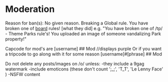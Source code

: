Moderation
==========
Reason for ban(s):
       No given reason.
       Breaking a Global rule.
       You have broken one of [board]('s) rules! [what they did]
           e.g. "You have broken one of /tp/ - Theme Parks rule's! You uploaded an image of someone vandalizing Park property!"

Capcode for mod's are
       [username] ## Mod //displays purple
Or if you want a tripcode to go along with it for some reason
       [username]#[phrase] ## Mod

Do not delete any posts/images on /o/ unless:
   -they include a 9gag watermark
   -include emoticons (these don't count ';_;', 'T_T', 'Le Lenny Face' )
   -NSFW content


